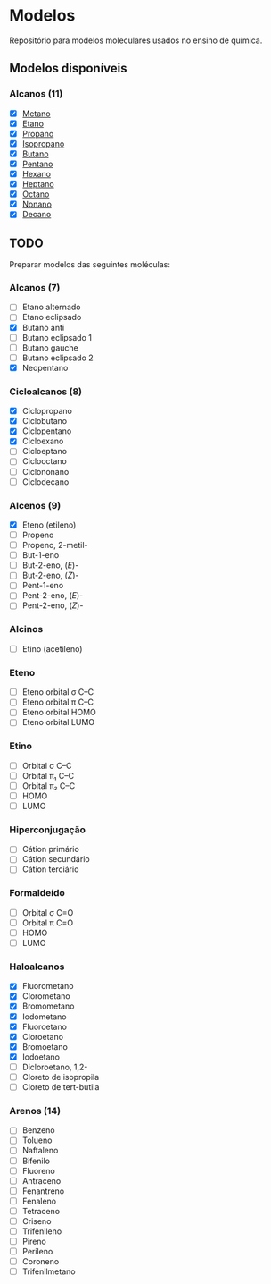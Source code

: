 # Modelos

Repositório para modelos moleculares usados no ensino de química.

## Modelos disponíveis

### Alcanos (11)

- [x] [Metano](https://grsousajunior.github.io/metano)
- [x] [Etano](https://grsousajunior.github.io/etano)
- [x] [Propano](https://grsousajunior.github.io/propano)
- [x] [Isopropano](https://grsousajunior.github.io/isopropano)
- [x] [Butano](https://grsousajunior.github.io/butano)
- [x] [Pentano](https://grsousajunior.github.io/pentano)
- [x] [Hexano](https://grsousajunior.github.io/hexano)
- [x] [Heptano](https://grsousajunior.github.io/heptano)
- [x] [Octano](https://grsousajunior.github.io/octano)
- [x] [Nonano](https://grsousajunior.github.io/nonano)
- [x] [Decano](https://grsousajunior.github.io/decano)

## TODO

Preparar modelos das seguintes moléculas:

### Alcanos (7)

- [ ] Etano alternado
- [ ] Etano eclipsado
- [x] Butano anti
- [ ] Butano eclipsado 1
- [ ] Butano gauche
- [ ] Butano eclipsado 2
- [x] Neopentano

### Cicloalcanos (8)

- [x] Ciclopropano
- [x] Ciclobutano
- [x] Ciclopentano
- [x] Cicloexano
- [ ] Cicloeptano
- [ ] Ciclooctano
- [ ] Ciclononano
- [ ] Ciclodecano

### Alcenos (9)

- [x] Eteno (etileno)
- [ ] Propeno
- [ ] Propeno, 2-metil-
- [ ] But-1-eno
- [ ] But-2-eno, (*E*)-
- [ ] But-2-eno, (*Z*)-
- [ ] Pent-1-eno
- [ ] Pent-2-eno, (*E*)-
- [ ] Pent-2-eno, (*Z*)-

### Alcinos

- [ ] Etino (acetileno)

### Eteno

- [ ] Eteno orbital σ C–C
- [ ] Eteno orbital π C–C
- [ ] Eteno orbital HOMO
- [ ] Eteno orbital LUMO

### Etino

- [ ] Orbital σ C–C
- [ ] Orbital π₁ C–C
- [ ] Orbital π₂ C–C
- [ ] HOMO
- [ ] LUMO

### Hiperconjugação

- [ ] Cátion primário
- [ ] Cátion secundário
- [ ] Cátion terciário

### Formaldeído

- [ ] Orbital σ C=O
- [ ] Orbital π C=O
- [ ] HOMO
- [ ] LUMO

### Haloalcanos

- [x] Fluorometano
- [x] Clorometano
- [x] Bromometano
- [x] Iodometano
- [x] Fluoroetano
- [x] Cloroetano
- [x] Bromoetano
- [x] Iodoetano
- [ ] Dicloroetano, 1,2-
- [ ] Cloreto de isopropila
- [ ] Cloreto de tert-butila

### Arenos (14)

- [ ] Benzeno
- [ ] Tolueno
- [ ] Naftaleno
- [ ] Bifenilo
- [ ] Fluoreno
- [ ] Antraceno
- [ ] Fenantreno
- [ ] Fenaleno
- [ ] Tetraceno
- [ ] Criseno
- [ ] Trifenileno
- [ ] Pireno
- [ ] Perileno
- [ ] Coroneno
- [ ] Trifenilmetano
